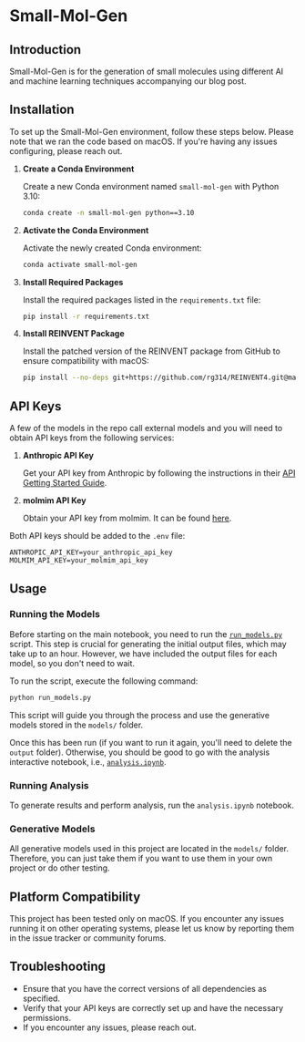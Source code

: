 # Small-Mol-Gen

## Introduction

Small-Mol-Gen is for the generation of small molecules using different AI and machine learning techniques accompanying our blog post.

## Installation

To set up the Small-Mol-Gen environment, follow these steps below. Please note that we ran the code based on macOS. If you're having any issues configuring, please reach out.

1. **Create a Conda Environment**

   Create a new Conda environment named `small-mol-gen` with Python 3.10:

   ```bash
   conda create -n small-mol-gen python==3.10
   ```

2. **Activate the Conda Environment**

   Activate the newly created Conda environment:

   ```bash
   conda activate small-mol-gen
   ```

3. **Install Required Packages**

   Install the required packages listed in the `requirements.txt` file:

   ```bash
   pip install -r requirements.txt
   ```

4. **Install REINVENT Package**

   Install the patched version of the REINVENT package from GitHub to ensure compatibility with macOS:

   ```bash
   pip install --no-deps git+https://github.com/rg314/REINVENT4.git@macos-bugfix-torch#egg=reinvent
   ```

## API Keys

A few of the models in the repo call external models and you will need to obtain API keys from the following services:

1. **Anthropic API Key**

   Get your API key from Anthropic by following the instructions in their [API Getting Started Guide](https://docs.anthropic.com/en/api/getting-started).

2. **molmim API Key**

   Obtain your API key from molmim. It can be found [here](https://build.nvidia.com/nvidia/molmim-generate).

Both API keys should be added to the `.env` file:

```plaintext
ANTHROPIC_API_KEY=your_anthropic_api_key
MOLMIM_API_KEY=your_molmim_api_key
```

## Usage

### Running the Models

Before starting on the main notebook, you need to run the [`run_models.py`](https://github.com/deepmirror/small-mol-gen/blob/main/run_models.py#L1) script. This step is crucial for generating the initial output files, which may take up to an hour. However, we have included the output files for each model, so you don't need to wait.

To run the script, execute the following command:

```bash
python run_models.py
```

This script will guide you through the process and use the generative models stored in the `models/` folder.

Once this has been run (if you want to run it again, you'll need to delete the `output` folder). Otherwise, you should be good to go with the analysis interactive notebook, i.e., [`analysis.ipynb`](https://github.com/deepmirror/small-mol-gen/blob/main/analysis.ipynb#L1).

### Running Analysis

To generate results and perform analysis, run the `analysis.ipynb` notebook.

### Generative Models

All generative models used in this project are located in the `models/` folder. Therefore, you can just take them if you want to use them in your own project or do other testing.

## Platform Compatibility

This project has been tested only on macOS. If you encounter any issues running it on other operating systems, please let us know by reporting them in the issue tracker or community forums.

## Troubleshooting

- Ensure that you have the correct versions of all dependencies as specified.
- Verify that your API keys are correctly set up and have the necessary permissions.
- If you encounter any issues, please reach out.

